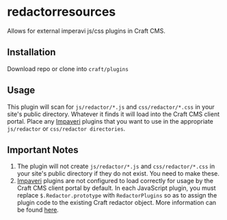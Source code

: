 # redactorresources
Allows for external imperavi js/css plugins in Craft CMS.

## Installation
Download repo or clone into `craft/plugins`

## Usage
This plugin will scan for `js/redactor/*.js` and `css/redactor/*.css` in your site's public directory. Whatever it finds it will load into the Craft CMS client portal. Place any [Impaveri](https://imperavi.com/redactor/plugins/) plugins that you want to use in the appropriate `js/redactor` or `css/redactor directories`.

## Important Notes
1. The plugin will not create `js/redactor/*.js` and `css/redactor/*.css` in your site's public directory if they do not exist. You need to make these. 
2. [Impaveri](https://imperavi.com/redactor/plugins/) plugins are not configured to load correctly for usage by the Craft CMS client portal by default. In each JavaScript plugin, you must replace `$.Redactor.prototype` with `RedactorPlugins` so as to assign the plugin code to the existing Craft redactor object. More information can be found [here](https://craftcms.stackexchange.com/questions/12776/redactor-extension-plugin-loading-js-before-redactor-js).

